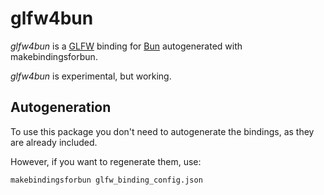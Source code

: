 # glfw4bun

*glfw4bun* is a [GLFW](https://www.glfw.org/) binding for [Bun](https://bun.sh/) autogenerated with makebindingsforbun.

*glfw4bun* is experimental, but working.

## Autogeneration

To use this package you don't need to autogenerate the bindings, as they are already included.

However, if you want to regenerate them, use:

`
makebindingsforbun glfw_binding_config.json
`

